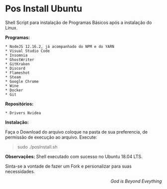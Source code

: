 # Pos Install Ubuntu


Shell Script para instalação de Programas Básicos após a instalação do Linux.

**Programas:**

	* NodeJS 12.16.2, já acompanhado do NPM e do YARN
	* Visual Studio Code
	* Insomnia
	* GhostWriter
	* GitKraken
	* Discord
	* Flameshot
	* Steam
	* Google Chrome
	* Wine
	* Docker
	* Git

**Repositórios:**

	* Drivers Nvidea
	


**Instalação:**

Faça o Download do arquivo coloque na pasta de sua preferencia, de permissão de execução ao arquivo. Execute:

> sudo ./posInstall.sh



**Observações:**
Shell executado com sucesso no Ubuntu 18.04 LTS.

Sinta-se a vontade de fazer um Fork e personalizar para suas necessidades.






<div style="text-align: right"><i>God is Beyond Eveything</i></div>


